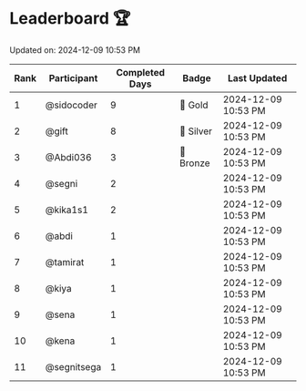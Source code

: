 # Leaderboard 🏆

Updated on: 2024-12-09 10:53 PM

| Rank | Participant       | Completed Days | Badge      | Last Updated         |
|------|-------------------|----------------|------------|----------------------|
| 1    | @sidocoder        | 9              | 🏅 Gold     | 2024-12-09 10:53 PM |
| 2    | @gift             | 8              | 🥈 Silver   | 2024-12-09 10:53 PM |
| 3    | @Abdi036          | 3              | 🥉 Bronze   | 2024-12-09 10:53 PM |
| 4    | @segni            | 2              |            | 2024-12-09 10:53 PM |
| 5    | @kika1s1          | 2              |            | 2024-12-09 10:53 PM |
| 6    | @abdi             | 1              |            | 2024-12-09 10:53 PM |
| 7    | @tamirat          | 1              |            | 2024-12-09 10:53 PM |
| 8    | @kiya             | 1              |            | 2024-12-09 10:53 PM |
| 9    | @sena             | 1              |            | 2024-12-09 10:53 PM |
| 10   | @kena             | 1              |            | 2024-12-09 10:53 PM |
| 11   | @segnitsega       | 1              |            | 2024-12-09 10:53 PM |
